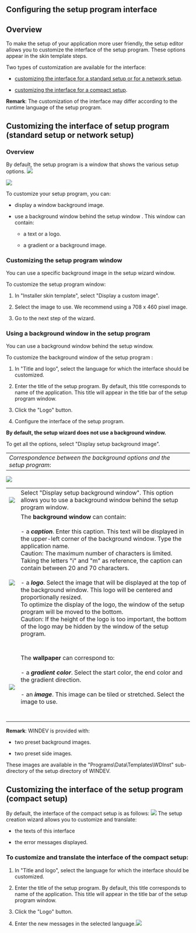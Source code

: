 


## Configuring the setup program interface 
			



<a name="NOTE1"></a>
<a name="NOTE1_1"></a>


## Overview
<a name="overview_ELTTEXTE000400"></a>
To make the setup of your application more user friendly, the setup editor allows you to customize the interface of the setup program. These options appear in the skin template steps. 

Two types of customization are available for the interface:

- [customizing the interface for a standard setup or for a network setup](#NOTE2_1).

- [customizing the interface for a compact setup](#NOTE3_1). 




**Remark**: The customization of the interface may differ according to the runtime language of the setup program.

<a name="NOTE2"></a>
<a name="NOTE2_1"></a>


## Customizing the interface of setup program (standard setup or network setup)
<a name="customizing_the_interface_setup_program_standard_setup_network_setup_ELTTEXTE000424"></a>


### Overview
<a name="overview_ELTPARAGRAPHE000151"></a>

By default, the setup program is a window that shows the various setup options. 
![](https://doc.pcsoft.fr/en-US/images/image.awp?langid=3&name=Installation_WD_defaut%20-%20HC%20N%B0001.gif&type=thumb)

![](https://doc.pcsoft.fr/en-US/images/image.awp?langid=3&name=Installation_WD_defaut%20-%20HC%20N%B0004.gif&type=thumb)


To customize your setup program, you can:

- display a window background image. 

- use a background window behind the setup window . This window can contain: 

	- a text or a logo.

	- a gradient or a background image.








<a name="NOTE2_2"></a>


### Customizing the setup program window
<a name="customizing_the_setup_program_window_ELTPARAGRAPHE000182"></a>

You can use a specific background image in the setup wizard window. 

To customize the setup program window: 

1. In "Installer skin template", select "Display a custom image". 

2. Select the image to use. We recommend using a 708 x 460 pixel image. 

3. Go to the next step of the wizard. 



<a name="NOTE2_3"></a>


### Using a background window in the setup program 
<a name="using_background_window_the_setup_program_ELTPARAGRAPHE000195"></a>

You can use a background window behind the setup window. 

To customize the background window of the setup program : 

1. In "Title and logo", select the language for which the interface should be customized.

2. Enter the title of the setup program. By default, this title corresponds to name of the application. This title will appear in the title bar of the setup program window. 

3. Click the "Logo" button.

4. Configure the interface of the setup program.




**By default, the setup wizard does not use a background window.**

To get all the options, select "Display setup background image".


|   |
| --- |
| *Correspondence between the background options and the setup program*: |


![](https://doc.pcsoft.fr/en-US/images/image.awp?langid=3&name=DecorInstallAssistant.gif&type=thumb)





|   |   |
| --- | --- |
| ![](https://doc.pcsoft.fr/en-US/images/image.awp?langid=3&name=Cercle1.GIF)<br> | Select "Display setup background window". This option allows you to use a background window behind the setup program window. |
| ![](https://doc.pcsoft.fr/en-US/images/image.awp?langid=3&name=Cercle2.GIF)<br> | The **background window** can contain:<br><br>- a ***caption***. Enter this caption. This text will be displayed in the upper-left corner of the background window. Type the application name.<br>	Caution: The maximum number of characters is limited. Taking the letters "i" and "m" as reference, the caption can contain between 20 and 70 characters.<br><br>- a ***logo***. Select the image that will be displayed at the top of the background window. This logo will be centered and proportionally resized.<br>	To optimize the display of the logo, the window of the setup program will be moved to the bottom.<br>	Caution: If the height of the logo is too important, the bottom of the logo may be hidden by the window of the setup program.<br><br><br> |
| ![](https://doc.pcsoft.fr/en-US/images/image.awp?langid=3&name=Cercle3.GIF)<br> | The **wallpaper** can correspond to:<br><br>- a ***gradient color***. Select the start color, the end color and the gradient direction.<br><br>- an ***image***. This image can be tiled or stretched. Select the image to use.<br><br><br> |

**Remark**: WINDEV is provided with:

- two preset background images.

- two preset side images.




These images are available in the "Programs\\Data\\Templates\\WDInst" sub-directory of the setup directory of WINDEV.

<a name="NOTE3"></a>
<a name="NOTE3_1"></a>


## Customizing the interface of the setup program (compact setup)
<a name="customizing_the_interface_the_setup_program_compact_setup_ELTTEXTE000460"></a>
By default, the interface of the compact setup is as follows:
![](https://doc.pcsoft.fr/en-US/images/image.awp?langid=3&name=installation%20compacte%20-%20HC%20N%B0002.gif)
The setup creation wizard allows you to customize and translate:

- the texts of this interface

- the error messages displayed.



<a name="NOTE3_2"></a>


### To customize and translate the interface of the compact setup:
<a name="customize_and_translate_the_interface_the_compact_setup_ELTPARAGRAPHE000263"></a>

1. In "Title and logo", select the language for which the interface should be customized.

2. Enter the title of the setup program. By default, this title corresponds to name of the application. This title will appear in the title bar of the setup program window. 

3. Click the "Logo" button.

4. Enter the new messages in the selected language.![](https://doc.pcsoft.fr/en-US/images/image.awp?langid=3&name=installation%20compacte%20-%20HC%20N%B0002.gif)






